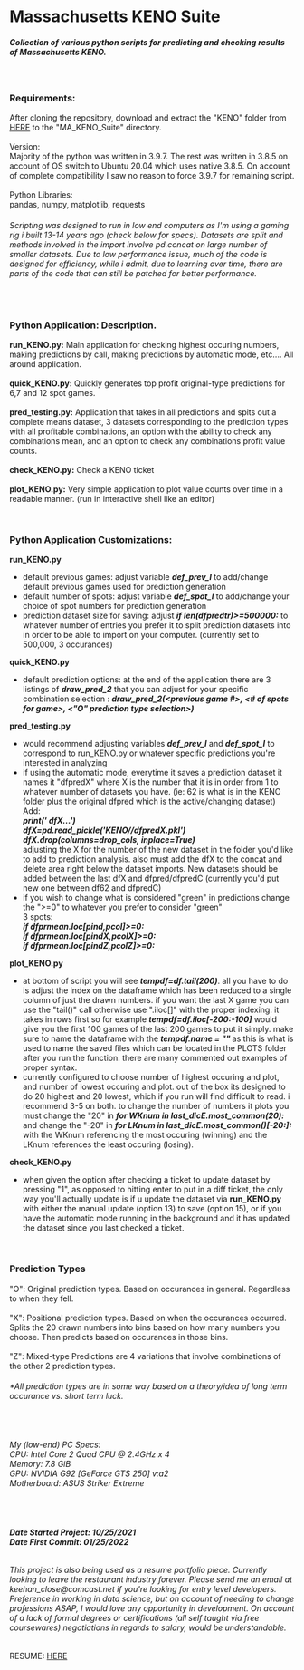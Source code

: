 # Massachusetts KENO Suite
<h5>Collection of various python scripts for predicting and checking results of Massachusetts KENO.</h5>

<br><h3>Requirements:</h3>
After cloning the repository, download and extract the "KENO" folder from [HERE](https://drive.google.com/file/d/1jRfkWU4BCPhi9eZOmE5DHgx2QxaTA82K/view?usp=sharing) to the "MA_KENO_Suite" directory.<br><br>
Version:<br>Majority of the python was written in 3.9.7. The rest was written in 3.8.5 on account of OS switch to Ubuntu 20.04 which uses native 3.8.5. On account of complete compatibility I saw no reason to force 3.9.7 for remaining script.
<br><br>Python Libraries:<br>pandas, numpy, matplotlib, requests

<h6><i>Scripting was designed to run in low end computers as I'm using a gaming rig i built 13-14 years ago (check below for specs). Datasets are split and methods involved in the import involve pd.concat on large number of smaller datasets. Due to low performance issue, much of the code is designed for efficiency, while i admit, due to learning over time, there are parts of the code that can still be patched for better performance.</i></h6>

<br><h3>Python Application: Description.</h3>
<b>run_KENO.py:</b> Main application for checking highest occuring numbers, making predictions by call, making predictions by automatic mode, etc.... All around application.
<br><br><b>quick_KENO.py:</b> Quickly generates top profit original-type predictions for 6,7 and 12 spot games.
<br><br><b>pred_testing.py:</b> Application that takes in all predictions and spits out a complete means dataset, 3 datasets corresponding to the prediction types with all profitable combinations, an option with the ability to check any combinations mean, and an option to check any combinations profit value counts.
<br><br><b>check_KENO.py:</b> Check a KENO ticket
<br><br><b>plot_KENO.py:</b> Very simple application to plot value counts over time in a readable manner. (run in interactive shell like an editor)

<br><h3>Python Application Customizations:</h3>
<b>run_KENO.py</b>
- default previous games: adjust variable <b><i>def_prev_l</b></i> to add/change default previous games used for prediction generation<br>
- default number of spots: adjust variable <b><i>def_spot_l</b></i> to add/change your choice of spot numbers for prediction generation<br>
- prediction dataset size for saving: adjust <b><i>if len(dfpredtr)>=500000:</b></i> to whatever number of entries you prefer it to split prediction datasets into in order to be able to import on your computer. (currently set to 500,000, 3 occurances)

<b>quick_KENO.py</b>
- default prediction options: at the end of the application there are 3 listings of <b><i>draw_pred_2</b></i> that you can adjust for your specific combination selection : <i><b> draw_pred_2(<previous game #>, <# of spots for game>, <"O" prediction type selection>) </i></b>

<b>pred_testing.py</b>
- would recommend adjusting variables <b><i>def_prev_l</b></i> and <b><i>def_spot_l</b></i> to correspond to run_KENO.py or whatever specific predictions you're interested in analyzing
- if using the automatic mode, everytime it saves a prediction dataset it names it "dfpredX" where X is the number that it is in order from 1 to whatever number of datasets you have. (ie: 62 is what is in the KENO folder plus the original dfpred which is the active/changing dataset)<br>Add:<br><i><b>print(' dfX...')<br>
dfX=pd.read_pickle('KENO//dfpredX.pkl')<br>
  dfX.drop(columns=drop_cols, inplace=True)</i></b><br> adjusting the X for the number of the new dataset in the folder you'd like to add to prediction analysis. also must add the dfX to the concat and delete area right below the dataset imports. New datasets should be added between the last dfX and dfpred/dfpredC (currently you'd put new one between df62 and dfpredC)
- if you wish to change what is considered "green" in predictions change the ">=0" to whatever you prefer to consider "green"<br> 3 spots:<br><i><b>if dfprmean.loc[pind,pcol]>=0:<br> if dfprmean.loc[pindX,pcolX]>=0:<br>if dfprmean.loc[pindZ,pcolZ]>=0:</i></b>

<b>plot_KENO.py</b>
- at bottom of script you will see <b><i>tempdf=df.tail(200)</b></i>. all you have to do is adjust the index on the dataframe which has been reduced to a single column of just the drawn numbers. if you want the last X game you can use the "tail()" call otherwise use ".iloc[]" with the proper indexing. it takes in rows first so for example <b><i>tempdf=df.iloc[-200:-100]</b></i> would give you the first 100 games of the last 200 games to put it simply. make sure to name the dataframe with the <b><i> tempdf.name = "" </b></i> as this is what is used to name the saved files which can be located in the PLOTS folder after you run the function. there are many commented out examples of proper syntax.
- currently configured to choose number of highest occuring and plot, and number of lowest occuring and plot. out of the box its designed to do 20 highest and 20 lowest, which if you run will find difficult to read. i recommend 3-5 on both. to change the number of numbers it plots you must change the "20" in <b><i> for WKnum in last_dicE.most_common(20): </b></i> and change the "-20" in <b><i> for LKnum in last_dicE.most_common()[-20:]: </b></i> with the WKnum referencing the most occuring (winning) and the LKnum references the least occuring (losing).
  
<b>check_KENO.py</b>
- when given the option after checking a ticket to update dataset by pressing "1", as opposed to hitting enter to put in a diff ticket, the only way you'll actually update is if u update the dataset via <b> run_KENO.py </b> with either the manual update (option 13) to save (option 15), or if you have the automatic mode running in the background and it has updated the dataset since you last checked a ticket.
  
<br><h3>Prediction Types</h3>
"O": Original prediction types. Based on occurances in general. Regardless to when they fell.
<br><br>"X": Positional prediction types. Based on when the occurances occurred. Splits the 20 drawn numbers into bins based on how many numbers you choose. Then predicts based on occurances in those bins.
<br><br>"Z": Mixed-type Predictions are 4 variations that involve combinations of the other 2 prediction types.
<h6><i>*All prediction types are in some way based on a theory/idea of long term occurance vs. short term luck.</i></h6>

<br><h6>My (low-end) PC Specs:<br>CPU: Intel Core 2 Quad CPU @ 2.4GHz x 4<br>Memory: 7.8 GiB<br>GPU: NVIDIA G92 [GeForce GTS 250] v:a2<br>Motherboard: ASUS Striker Extreme</h6>

<br><h6><b>Date Started Project: 10/25/2021<br>Date First Commit: 01/25/2022</b></h6>
<h6>This project is also being used as a resume portfolio piece. Currently looking to leave the restaurant industry forever. Please send me an email at <i>keehan_close@comcast.net</i> if you're looking for entry level developers. Preference in working in data science, but on account of needing to change professions ASAP, I would love any opportunity in development. On account of a lack of formal degrees or certifications (all self taught via free coursewares) negotiations in regards to salary, would be understandable.</h6>
  
RESUME: [HERE](https://drive.google.com/file/d/1PcWdYzYu_NUtn9W-tUeqmv2m5DCVyKFZ/view?usp=sharing)
